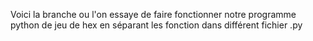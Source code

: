 Voici la branche ou l'on essaye de faire fonctionner notre programme python de jeu de hex en séparant les fonction dans différent fichier .py
